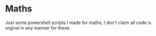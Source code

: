 # Maths

Just some powershell scripts I made for maths, I don't claim all code is orginal in any manner for these.
